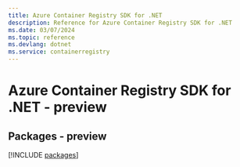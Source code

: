 ```yaml
---
title: Azure Container Registry SDK for .NET
description: Reference for Azure Container Registry SDK for .NET
ms.date: 03/07/2024
ms.topic: reference
ms.devlang: dotnet
ms.service: containerregistry
---
```

# Azure Container Registry SDK for .NET - preview
## Packages - preview
[!INCLUDE [packages](container-registry-index.md)]